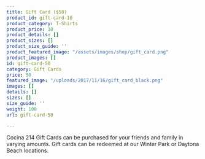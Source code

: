 ```yaml
---
title: Gift Card ($50)
product_id: gift-card-10
product_category: T-Shirts
product_price: 10
product_details: []
product_sizes: []
product_size_guide: ''
product_featured_image: "/assets/images/shop/gift_card.png"
product_images: []
id: gift-card-50
category: Gift Cards
price: 50
featured_image: "/uploads/2017/11/16/gift_card_black.png"
images: []
details: []
sizes: []
size_guide: ''
weight: 100
url: gift-card-50

---
```

Cocina 214 Gift Cards can be purchased for your friends and family in varying amounts. Gift cards can be redeemed at our Winter Park or Daytona Beach locations.

